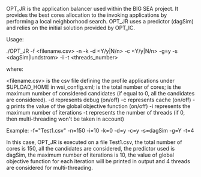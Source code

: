 OPT_JR is the application balancer used within the BIG SEA project. It provides the best cores allocation to the invoking applications by performing a local neighborhood search. OPT_JR uses a predictor (dagSim) and relies on the initial solution provided by OPT_IC.

Usage:

./OPT_JR -f <filename.csv> -n <N> -k <Limit> -d <Y/y|N/n> -c <Y/y|N/n> -g=y -s <dagSim|lundstrom> -i <iterations> -t <threads_number>

where:

<filename.csv> is the csv file defining the profile applications under $UPLOAD_HOME in wsi_config.xml;
<N> is the total number of cores;
<Limit> is the maximum number of considered candidates (if equal to 0, all the candidates are considered).
-d represents debug (on/off)
-c represents cache (on/off)
-g prints the value of the global objective function (on/off)
-i represents the maximum number of iterations
-t represents the number of threads (if 0, then multi-threading won't be taken in account)

Example:
-f="Test1.csv" -n=150  -i=10 -k=0 -d=y -c=y -s=dagSim -g=Y -t=4

In this case, OPT_JR is executed on a file Test1.csv, the total number of cores is 150, all the candidates are considered, the predictor used is dagSim, the maximum number of iterations is 10, the value of global objective function for each iteration will be printed in output and 4 threads are considered for multi-threading.

